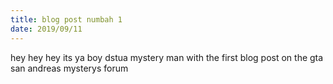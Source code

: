 ```yaml
---
title: blog post numbah 1
date: 2019/09/11
---
```


hey hey hey its ya boy dstua mystery man with the first blog post on the gta san andreas mysterys forum
